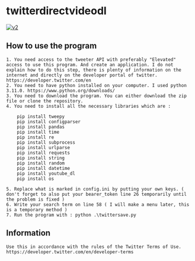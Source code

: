 # twitterdirectvideodl

[![v2](https://img.shields.io/endpoint?url=https%3A%2F%2Ftwbadges.glitch.me%2Fbadges%2Fv2)](https://developer.twitter.com/en/docs/twitter-api)

## How to use the program

    1. You need access to the tweeter API with preferably "Elevated" access to use this program. And create an application. I do not explain how to do this step, there is plenty of information on the internet and directly on the developer portal of twitter. https://developer.twitter.com/en
    2. You need to have python installed on your computer. I used python 3.11.0. https://www.python.org/downloads/
    3. You need to download the program. You can either download the zip file or clone the repository.
    4. You need to install all the necessary libraries which are :
```
    pip install tweepy
    pip install configparser
    pip install pandas
    pip install time
    pip install re
    pip install subprocess
    pip install urlparse
    pip install requests
    pip install string
    pip install random
    pip install datetime
    pip install youtube_dl
    pip install os
```
    5. Replace what is marked in config.ini by putting your own keys. ( don't forget to also put your bearer_token line 26 temporarily until the problem is fixed ) 
    6. Write your search term on line 58 ( I will make a menu later, this is a temporary method )
    7. Run the program with : python .\twittersave.py

## Information

    Use this in accordance with the rules of the Twitter Terms of Use. https://developer.twitter.com/en/developer-terms

    

